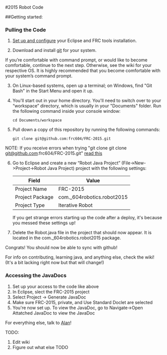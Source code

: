 #2015 Robot Code

##Getting started:

### Pulling the Code

 1. [Set up and configure][1] your Eclipse and FRC tools installation.

 2. Download and install [git][3] for your system.

If you’re comfortable with command prompt, or would like to become comfortable, continue to the next step. Otherwise, see the wiki for your respective OS. It is highly recommended that you become comfortable with your system’s command prompt.
 
 3. On Linux-based systems, open up a terminal; on Windows, find "Git Bash" in
    the Start Menu and open it up.

 4. You'll start out in your home directory. You'll need to switch over to your
    “workspace” directory, which is usually in your "Documents" folder.
    Run the following command inside your console window:

        cd Documents/workspace

 5. Pull down a copy of this repository by running the following commands:

        git clone git@github.com:frc604/FRC-2015.git

NOTE: If you receive errors when trying "git clone git clone git@github.com:frc604/FRC-2015.git" [read this][5]

 6. Go to Eclipse and create a new “Robot Java Project” (File->New->Project->Robot Java Project) project with the
    following settings:

    | Field            | Value                      |
    | ---------------- | -------------------------- |
    | Project Name     | FRC-2015                   |
    | Project Package  | com._604robotics.robot2015 |
    | Project Type      | Iterative Robot              |

    If you get strange errors starting up the code after a deploy, it's because
    you messed these settings up!
 
 7. Delete the Robot.java file in the project that should now appear. It is located in the com._604robotics.robot2015 package. 

 Congrats! You should now be able to sync with github!
 

 For info on contributing, learning java, and anything else, check the wiki! (It's a bit lacking right now but that will change!)
 
 ### Accessing the JavaDocs
 1. Set up your access to the code like above
 2. In Eclipse, slect the FRC-2015 project
 3. Select Project -> Generate JavaDoc
 4. Make sure FRC-2015, private, and Use Standard Doclet are selected
 5. You're now set up. To view the JavaDoc, go to Navigate->Open Attatched JavaDoc to view the JavaDoc

For everything else, talk to [Alan][4]!

[1]: http://wpilib.screenstepslive.com/s/4485/m/13809/l/145002-installing-eclipse-c-java
[2]: http://eclipse.org/egit/download/
[3]: http://git-scm.com/
[4]: mailto:alanpusongli@gmail.com 
[5]: https://help.github.com/articles/generating-ssh-keys/

TODO:
1. Edit wiki   
2. Figure out what else TODO 